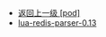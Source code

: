 - [返回上一级 [pod]](page/服务部署/Nginx/模板/nginx-1.24.0/Openresty/openresty-1.21.4.3-win64/pod/)
- [lua-redis-parser-0.13](page/服务部署/Nginx/模板/nginx-1.24.0/Openresty/openresty-1.21.4.3-win64/pod/lua-redis-parser-0.13/)
